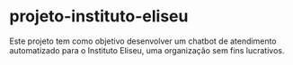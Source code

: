 # projeto-instituto-eliseu
Este projeto tem como objetivo desenvolver um chatbot de atendimento automatizado para o Instituto Eliseu, uma organização sem fins lucrativos.
